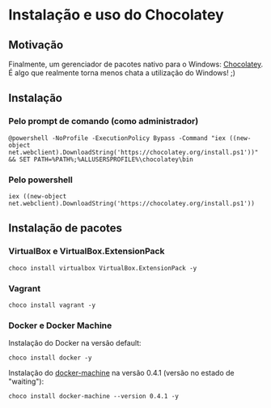 # Instalação e uso do Chocolatey

## Motivação

Finalmente, um gerenciador de pacotes nativo para o Windows: [Chocolatey](http://chocolatey.org). É algo que realmente torna menos chata a utilização do Windows! ;)

## Instalação

### Pelo prompt de comando (como administrador)

```
@powershell -NoProfile -ExecutionPolicy Bypass -Command "iex ((new-object net.webclient).DownloadString('https://chocolatey.org/install.ps1'))" && SET PATH=%PATH%;%ALLUSERSPROFILE%\chocolatey\bin
```

### Pelo powershell

```
iex ((new-object net.webclient).DownloadString('https://chocolatey.org/install.ps1'))
```

## Instalação de pacotes

### VirtualBox e VirtualBox.ExtensionPack

```
choco install virtualbox VirtualBox.ExtensionPack -y
```

### Vagrant

```
choco install vagrant -y
```

### Docker e Docker Machine

Instalação do Docker na versão default:

```
choco install docker -y
```

Instalação do [docker-machine](https://chocolatey.org/packages/docker-machine) na versão 0.4.1 (versão no estado de "waiting"):

```
choco install docker-machine --version 0.4.1 -y
```
